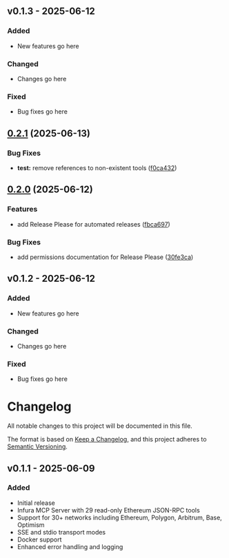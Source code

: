 ## v0.1.3 - 2025-06-12

### Added
- New features go here

### Changed
- Changes go here

### Fixed
- Bug fixes go here


## [0.2.1](https://github.com/Qbandev/infura-mcp-server/compare/v0.2.0...v0.2.1) (2025-06-13)


### Bug Fixes

* **test:** remove references to non-existent tools ([f0ca432](https://github.com/Qbandev/infura-mcp-server/commit/f0ca432bbf128ba1f606d5a1724e68e5a08b0ca9))

## [0.2.0](https://github.com/Qbandev/infura-mcp-server/compare/v0.1.3...v0.2.0) (2025-06-12)


### Features

* add Release Please for automated releases ([fbca697](https://github.com/Qbandev/infura-mcp-server/commit/fbca697545a3b97f452a7492b67fc5f5059ac739))


### Bug Fixes

* add permissions documentation for Release Please ([30fe3ca](https://github.com/Qbandev/infura-mcp-server/commit/30fe3ca8546db44fe98b490743a9ec79c1a91e46))

## v0.1.2 - 2025-06-12

### Added
- New features go here

### Changed
- Changes go here

### Fixed
- Bug fixes go here


# Changelog

All notable changes to this project will be documented in this file.

The format is based on [Keep a Changelog](https://keepachangelog.com/en/1.0.0/),
and this project adheres to [Semantic Versioning](https://semver.org/spec/v2.0.0.html).

## v0.1.1 - 2025-06-09

### Added
- Initial release
- Infura MCP Server with 29 read-only Ethereum JSON-RPC tools
- Support for 30+ networks including Ethereum, Polygon, Arbitrum, Base, Optimism
- SSE and stdio transport modes
- Docker support
- Enhanced error handling and logging
